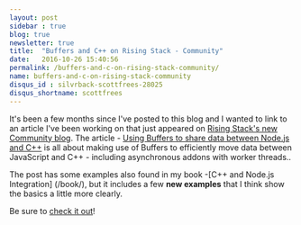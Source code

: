 ```yaml
---
layout: post
sidebar : true
blog: true
newsletter: true
title:  "Buffers and C++ on Rising Stack - Community"
date:   2016-10-26 15:40:56
permalink: /buffers-and-c-on-rising-stack-community/
name: buffers-and-c-on-rising-stack-community
disqus_id : silvrback-scottfrees-28025
disqus_shortname: scottfrees
---
```

It's been a few months since I've posted to this blog and I  wanted to link to an article  I've been working on that just appeared on [Rising Stack's new Community blog](https://community.risingstack.com/).  The article - [Using Buffers to share data between Node.js and C++](https://community.risingstack.com/using-buffers-node-js-c-plus-plus/) is all about making use of Buffers to efficiently move data between JavaScript and C++ - including asynchronous addons with worker threads..  
<!--more-->
The post has some examples also found in my book -[C++ and Node.js Integration] (/book/), but it includes a few **new examples** that I think show the basics a little more clearly.

Be sure to [check it out](https://community.risingstack.com/using-buffers-node-js-c-plus-plus/)! 